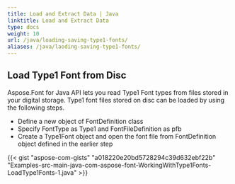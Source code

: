 ```yaml
---
title: Load and Extract Data | Java
linktitle: Load and Extract Data
type: docs
weight: 10
url: /java/loading-saving-type1-fonts/
aliases: /java/laoding-saving-type1-fonts/
---
```


## **Load Type1 Font from Disc**
Aspose.Font for Java API lets you read Type1 Font types from files stored in your digital storage. Type1 font files stored on disc can be loaded by using the following steps.
 * Define a new object of FontDefinition class
 * Specify FontType as Type1 and FontFileDefinition as pfb
 * Create a Type1Font object and open the font file from FontDefinition object defined in the earlier step

{{< gist "aspose-com-gists" "a018220e20bd5728294c39d632ebf22b" "Examples-src-main-java-com-aspose-font-WorkingWithType1Fonts-LoadType1Fonts-1.java" >}}
